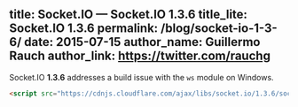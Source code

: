 title: Socket.IO  —  Socket.IO 1.3.6
title_lite: Socket.IO 1.3.6
permalink: /blog/socket-io-1-3-6/
date: 2015-07-15
author_name: Guillermo Rauch
author_link: https://twitter.com/rauchg
---

Socket.IO **1.3.6** addresses a build issue with the `ws` module on Windows.

```html
<script src="https://cdnjs.cloudflare.com/ajax/libs/socket.io/1.3.6/socket.io.min.js"></script>
```
